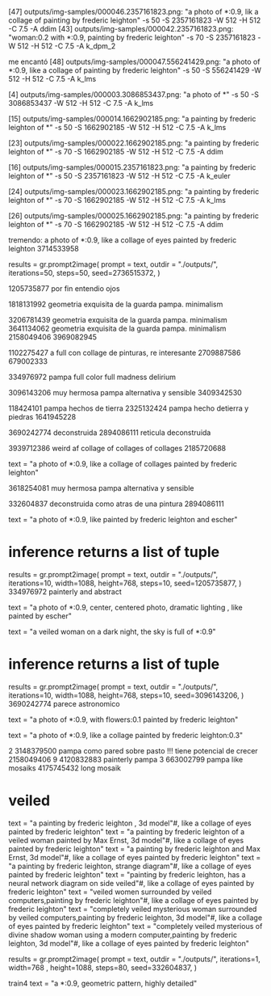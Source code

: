 [47] outputs/img-samples/000046.2357161823.png: "a photo of *:0.9, lik a collage of painting by frederic leighton" -s 50 -S 2357161823 -W 512 -H 512 -C 7.5 -A ddim
[43] outputs/img-samples/000042.2357161823.png: "woman:0.2 with *:0.9, painting by frederic leighton" -s 70 -S 2357161823 -W 512 -H 512 -C 7.5 -A k_dpm_2



me encantó
[48] outputs/img-samples/000047.556241429.png: "a photo of *:0.9, like a collage of painting by frederic leighton" -s 50 -S 556241429 -W 512 -H 512 -C 7.5 -A k_lms

[4] outputs/img-samples/000003.3086853437.png: "a photo of *" -s 50 -S 3086853437 -W 512 -H 512 -C 7.5 -A k_lms

[15] outputs/img-samples/000014.1662902185.png: "a painting by frederic leighton of *" -s 50 -S 1662902185 -W 512 -H 512 -C 7.5 -A k_lms

[23] outputs/img-samples/000022.1662902185.png: "a painting by frederic leighton of *" -s 70 -S 1662902185 -W 512 -H 512 -C 7.5 -A ddim

[16] outputs/img-samples/000015.2357161823.png: "a painting by frederic leighton of *" -s 50 -S 2357161823 -W 512 -H 512 -C 7.5 -A k_euler

[24] outputs/img-samples/000023.1662902185.png: "a painting by frederic leighton of *" -s 70 -S 1662902185 -W 512 -H 512 -C 7.5 -A k_lms


[26] outputs/img-samples/000025.1662902185.png: "a painting by frederic leighton of *" -s 70 -S 1662902185 -W 512 -H 512 -C 7.5 -A ddim



tremendo:
a photo of *:0.9, like a collage of eyes painted by frederic leighton 3714533958

results = gr.prompt2image(
    prompt   = text,
    outdir   = "./outputs/",
    iterations=50,
    steps=50,
    seed=2736515372,
)

1205735877 por fin entendio ojos

1818131992 geometria exquisita de la guarda pampa. minimalism


3206781439 geometria exquisita de la guarda pampa. minimalism
3641134062 geometria exquisita de la guarda pampa. minimalism
2158049406
3969082945

1102275427 a full con collage de pinturas, re interesante
2709887586
679002333

334976972 pampa full color full madness delirium

3096143206 muy hermosa pampa alternativa y sensible
3409342530


118424101 pampa hechos de tierra
2325132424 pampa hecho detierra y piedras
1641945228


3690242774 deconstruida
2894086111 reticula deconstruida

3939712386 weird af collage of collages of collages
2185720688

text = "a photo of *:0.9, like a collage of collages painted by frederic leighton"

3618254081 muy hermosa pampa alternativa y sensible

332604837 deconstruida como atras de una pintura
2894086111




text = "a photo of *:0.9, like painted by frederic leighton and escher"

# inference returns a list of tuple
results = gr.prompt2image(
    prompt   = text,
    outdir   = "./outputs/",
    iterations=10,
    width=1088,
    height=768,
    steps=10,
    seed=1205735877,
)
334976972 painterly and abstract


text = "a photo of *:0.9, center, centered photo, dramatic lighting , like painted by escher"


text = "a veiled woman on a dark night, the sky is full of *:0.9"

# inference returns a list of tuple
results = gr.prompt2image(
    prompt   = text,
    outdir   = "./outputs/",
    iterations=10,
    width=1088,
    height=768,
    steps=10,
    seed=3096143206,
)
3690242774 parece astronomico


text = "a photo of *:0.9, with flowers:0.1 painted by frederic leighton"



text = "a photo of *:0.9, like a collage painted by frederic leighton:0.3"

2 3148379500 pampa como pared sobre pasto !!! tiene potencial de crecer
2158049406
9 4120832883 painterly pampa
3 663002799 pampa like mosaiks
4175745432 long mosaik


# veiled
text = "a painting by frederic leighton , 3d model"#, like a collage of eyes painted by frederic leighton"
text = "a painting by frederic leighton of a veiled woman painted by Max Ernst, 3d model"#, like a collage of eyes painted by frederic leighton"
text = "a painting by frederic leighton and Max Ernst, 3d model"#, like a collage of eyes painted by frederic leighton"
text = "a painting by frederic leighton, strange diagram"#, like a collage of eyes painted by frederic leighton"
text = "painting by frederic leighton, has a neural network diagram on side veiled"#, like a collage of eyes painted by frederic leighton"
text = "veiled women surrounded by veiled computers,painting by frederic leighton"#, like a collage of eyes painted by frederic leighton"
text = "completely veiled mysterious woman surrounded by veiled computers,painting by frederic leighton, 3d model"#, like a collage of eyes painted by frederic leighton"
text = "completely veiled mysterious of divine shadow woman using a modern computer,painting by frederic leighton, 3d model"#, like a collage of eyes painted by frederic leighton"



results = gr.prompt2image(
    prompt   = text,
    outdir   = "./outputs/",
    iterations=1,
    width=768 ,
    height=1088,
    steps=80,
    seed=332604837,
)


train4
text = "a *:0.9, geometric pattern, highly detailed"

